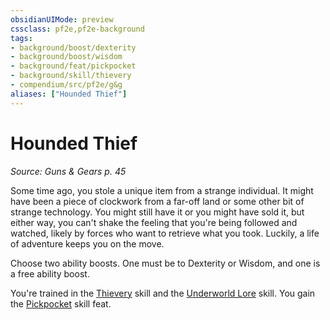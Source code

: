 ```yaml
---
obsidianUIMode: preview
cssclass: pf2e,pf2e-background
tags:
- background/boost/dexterity
- background/boost/wisdom
- background/feat/pickpocket
- background/skill/thievery
- compendium/src/pf2e/g&g
aliases: ["Hounded Thief"]
---
```

# Hounded Thief
*Source: Guns & Gears p. 45*  

Some time ago, you stole a unique item from a strange individual. It might have been a piece of clockwork from a far-off land or some other bit of strange technology. You might still have it or you might have sold it, but either way, you can't shake the feeling that you're being followed and watched, likely by forces who want to retrieve what you took. Luckily, a life of adventure keeps you on the move.

Choose two ability boosts. One must be to Dexterity or Wisdom, and one is a free ability boost.

You're trained in the [Thievery](../../skills.md#Thievery) skill and the [Underworld Lore](../../skills.md#Lore) skill. You gain the [Pickpocket](../../feats/pickpocket.md) skill feat.